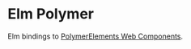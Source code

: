 # Elm Polymer

Elm bindings to [PolymerElements Web Components][PolymerElements].



[PolymerElements]: https://www.webcomponents.org/author/PolymerElements
